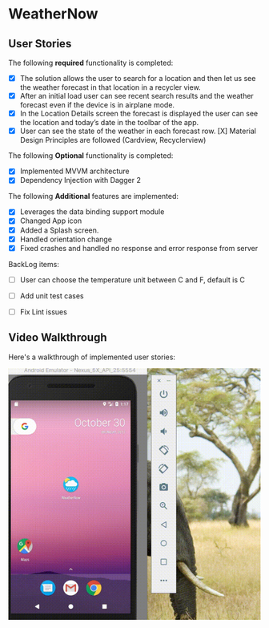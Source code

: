 # WeatherNow

## User Stories

The following **required** functionality is completed:
* [X] The solution allows the user to search for a location and then let us see the weather forecast in that location in a recycler view. 
* [X] After an initial load user can see recent search results and the weather forecast even if the device is in airplane mode. 
* [X] In the Location Details screen the forecast is displayed the user can see the location and today’s date in the toolbar of the app.
* [X] User can see the state of the weather in each forecast row. [X] Material Design Principles are followed (Cardview, Recyclerview)

The following **Optional** functionality is completed:
* [X] Implemented MVVM architecture
* [X] Dependency Injection with Dagger 2

The following **Additional** features are implemented:
* [X] Leverages the data binding support module
* [X] Changed App icon
* [X] Added a Splash screen.
* [X] Handled orientation change 
* [X] Fixed crashes and handled no response and error response from server

BackLog items:
* [ ] User can choose the temperature unit between C and F, default is C
* [ ] Add unit test cases
* [ ] Fix Lint issues


 ## Video Walkthrough 

Here's a walkthrough of implemented user stories:

![Video Walkthrough](weatherNowDemo.gif)
